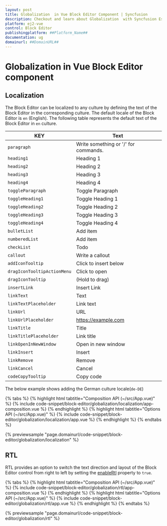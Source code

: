 ```yaml
---
layout: post
title: Globalization  in Vue Block Editor Component | Syncfusion
description: Checkout and learn about Globalization  with Syncfusion Essential Vue Block Editor component, its elements, and more details.
platform: ej2-vue
control: Block Editor 
publishingplatform: ##Platform_Name##
documentation: ug
domainurl: ##DomainURL##
---
```


# Globalization in Vue Block Editor component

## Localization

The Block Editor can be localized to any culture by defining the text of the Block Editor in the corresponding culture. The default locale of the Block Editor is `en` (English). The following table represents the default text of the Block Editor in `en` culture.

|KEY|Text|
|----|----|
|`paragraph`|Write something or '/' for commands.|
|`heading1`|Heading 1|
|`heading2`|Heading 2|
|`heading3`|Heading 3|
|`heading4`|Heading 4|
|`toggleParagraph`|Toggle Paragraph|
|`toggleHeading1`|Toggle Heading 1|
|`toggleHeading2`|Toggle Heading 2|
|`toggleHeading3`|Toggle Heading 3|
|`toggleHeading4`|Toggle Heading 4|
|`bulletList`|Add item|
|`numberedList`|Add item|
|`checkList`|Todo|
|`callout`|Write a callout|
|`addIconTooltip`|Click to insert below|
|`dragIconTooltipActionMenu`|Click to open|
|`dragIconTooltip`|(Hold to drag)|
|`insertLink`|Insert Link|
|`linkText`|Text|
|`linkTextPlaceholder`|Link text|
|`linkUrl`|URL|
|`linkUrlPlaceholder`|https://example.com|
|`linkTitle`|Title|
|`linkTitlePlaceholder`|Link title|
|`linkOpenInNewWindow`|Open in new window|
|`linkInsert`|Insert|
|`linkRemove`|Remove|
|`linkCancel`|Cancel|
|`codeCopyTooltip`|Copy code|

The below example shows adding the German culture locale(`de-DE`)

{% tabs %}
{% highlight html tabtitle="Composition API (~/src/App.vue)" %}
{% include code-snippet/block-editor/globalization/localization/app-composition.vue %}
{% endhighlight %}
{% highlight html tabtitle="Options API (~/src/App.vue)" %}
{% include code-snippet/block-editor/globalization/localization/app.vue %}
{% endhighlight %}
{% endtabs %}
  
{% previewsample "page.domainurl/code-snippet/block-editor/globalization/localization" %}

## RTL

RTL provides an option to switch the text direction and layout of the Block Editor control from right to left by setting the [enableRtl](../api/blockeditor/#enablertl) property to `true`.

{% tabs %}
{% highlight html tabtitle="Composition API (~/src/App.vue)" %}
{% include code-snippet/block-editor/globalization/rtl/app-composition.vue %}
{% endhighlight %}
{% highlight html tabtitle="Options API (~/src/App.vue)" %}
{% include code-snippet/block-editor/globalization/rtl/app.vue %}
{% endhighlight %}
{% endtabs %}
  
{% previewsample "page.domainurl/code-snippet/block-editor/globalization/rtl" %}